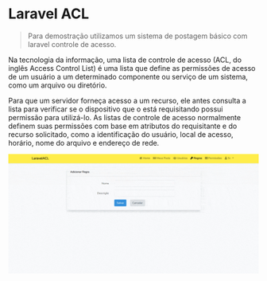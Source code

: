# Laravel ACL
> Para demostração utilizamos um sistema de postagem básico com laravel controle de acesso.

Na tecnologia da informação, uma lista de controle de acesso (ACL, do inglês Access Control List) é uma lista que define 
as permissões de acesso de um usuário a um determinado componente ou serviço de um sistema, como um arquivo ou diretório.

Para que um servidor forneça acesso a um recurso, ele antes consulta a lista para verificar se o dispositivo 
que o está requisitando possui permissão para utilizá-lo. As listas de controle de acesso normalmente definem 
suas permissões com base em atributos do requisitante e do recurso solicitado, como a identificação do usuário, 
local de acesso, horário, nome do arquivo e endereço de rede.

![Principais página do projeto](/screenshot/main.gif)
